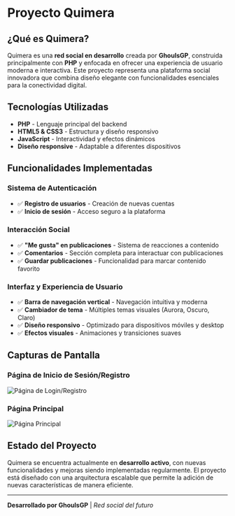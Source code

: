 # Proyecto Quimera

## ¿Qué es Quimera?

Quimera es una **red social en desarrollo** creada por **GhoulsGP**, construida principalmente con **PHP** y enfocada en ofrecer una experiencia de usuario moderna e interactiva. Este proyecto representa una plataforma social innovadora que combina diseño elegante con funcionalidades esenciales para la conectividad digital.

## Tecnologías Utilizadas

- **PHP** - Lenguaje principal del backend
- **HTML5 & CSS3** - Estructura y diseño responsivo
- **JavaScript** - Interactividad y efectos dinámicos
- **Diseño responsive** - Adaptable a diferentes dispositivos

## Funcionalidades Implementadas

### Sistema de Autenticación
- ✅ **Registro de usuarios** - Creación de nuevas cuentas
- ✅ **Inicio de sesión** - Acceso seguro a la plataforma

### Interacción Social
- ✅ **"Me gusta" en publicaciones** - Sistema de reacciones a contenido
- ✅ **Comentarios** - Sección completa para interactuar con publicaciones
- ✅ **Guardar publicaciones** - Funcionalidad para marcar contenido favorito

### Interfaz y Experiencia de Usuario
- ✅ **Barra de navegación vertical** - Navegación intuitiva y moderna
- ✅ **Cambiador de tema** - Múltiples temas visuales (Aurora, Oscuro, Claro)
- ✅ **Diseño responsivo** - Optimizado para dispositivos móviles y desktop
- ✅ **Efectos visuales** - Animaciones y transiciones suaves

## Capturas de Pantalla

### Página de Inicio de Sesión/Registro
![Página de Login/Registro](https://github.com/user-attachments/assets/ed4363e3-8026-4102-928c-c10c26f8b432)

### Página Principal
![Página Principal](https://github.com/user-attachments/assets/e93465f6-0c40-44c2-a43e-c243c71ac036)

## Estado del Proyecto

Quimera se encuentra actualmente en **desarrollo activo**, con nuevas funcionalidades y mejoras siendo implementadas regularmente. El proyecto está diseñado con una arquitectura escalable que permite la adición de nuevas características de manera eficiente.

---

**Desarrollado por GhoulsGP** | *Red social del futuro*

